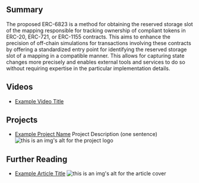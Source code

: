 ## Summary

The proposed ERC-6823 is a method for obtaining the reserved storage slot of the mapping responsible for tracking ownership of compliant tokens in ERC-20, ERC-721, or ERC-1155 contracts. This aims to enhance the precision of off-chain simulations for transactions involving these contracts by offering a standardized entry point for identifying the reserved storage slot of a mapping in a compatible manner. This allows for capturing state changes more precisely and enables external tools and services to do so without requiring expertise in the particular implementation details.

## Videos

- [Example Video Title](https://www.youtube.com/watch?v=TDGq4aeevgY)

## Projects

- [Example Project Name](https://xxxx.xxx/xxxxx) Project Description (one sentence) ![this is an img's alt for the project logo](https://xxxx.xxx/project-logo.xxx)

## Further Reading

- [Example Article Title](https://xxxx.xxx/xxxxx) ![this is an img's alt for the article cover](https://xxxx.xxx/article-cover.xxx)
